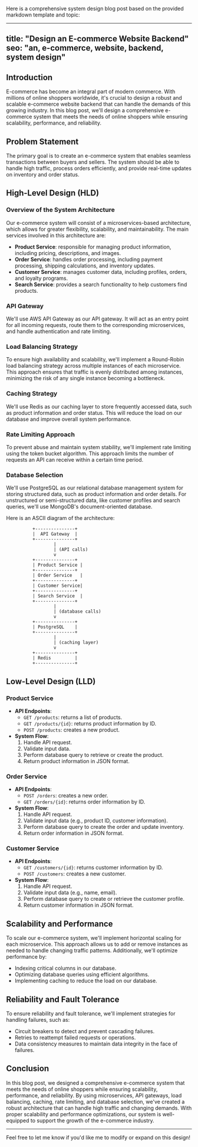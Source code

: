 Here is a comprehensive system design blog post based on the provided markdown template and topic:

---
title: "Design an E-commerce Website Backend"
seo: "an, e-commerce, website, backend, system design"
---

## Introduction
E-commerce has become an integral part of modern commerce. With millions of online shoppers worldwide, it's crucial to design a robust and scalable e-commerce website backend that can handle the demands of this growing industry. In this blog post, we'll design a comprehensive e-commerce system that meets the needs of online shoppers while ensuring scalability, performance, and reliability.

## Problem Statement
The primary goal is to create an e-commerce system that enables seamless transactions between buyers and sellers. The system should be able to handle high traffic, process orders efficiently, and provide real-time updates on inventory and order status.

## High-Level Design (HLD)
### Overview of the System Architecture

Our e-commerce system will consist of a microservices-based architecture, which allows for greater flexibility, scalability, and maintainability. The main services involved in this architecture are:

* **Product Service**: responsible for managing product information, including pricing, descriptions, and images.
* **Order Service**: handles order processing, including payment processing, shipping calculations, and inventory updates.
* **Customer Service**: manages customer data, including profiles, orders, and loyalty programs.
* **Search Service**: provides a search functionality to help customers find products.

### API Gateway

We'll use AWS API Gateway as our API gateway. It will act as an entry point for all incoming requests, route them to the corresponding microservices, and handle authentication and rate limiting.

### Load Balancing Strategy

To ensure high availability and scalability, we'll implement a Round-Robin load balancing strategy across multiple instances of each microservice. This approach ensures that traffic is evenly distributed among instances, minimizing the risk of any single instance becoming a bottleneck.

### Caching Strategy

We'll use Redis as our caching layer to store frequently accessed data, such as product information and order status. This will reduce the load on our database and improve overall system performance.

### Rate Limiting Approach

To prevent abuse and maintain system stability, we'll implement rate limiting using the token bucket algorithm. This approach limits the number of requests an API can receive within a certain time period.

### Database Selection

We'll use PostgreSQL as our relational database management system for storing structured data, such as product information and order details. For unstructured or semi-structured data, like customer profiles and search queries, we'll use MongoDB's document-oriented database.

Here is an ASCII diagram of the architecture:

```
          +---------------+
          |  API Gateway  |
          +---------------+
                  |
                  | (API calls)
                  v
          +---------------+
          | Product Service |
          +---------------+
          | Order Service   |
          +---------------+
          | Customer Service|
          +---------------+
          | Search Service  |
          +---------------+
                  |
                  | (database calls)
                  v
          +---------------+
          | PostgreSQL    |
          +---------------+
                  |
                  | (caching layer)
                  v
          +---------------+
          | Redis         |
          +---------------+
```

## Low-Level Design (LLD)

### Product Service

* **API Endpoints**:
	+ `GET /products`: returns a list of products.
	+ `GET /products/{id}`: returns product information by ID.
	+ `POST /products`: creates a new product.
* **System Flow**:
	1. Handle API request.
	2. Validate input data.
	3. Perform database query to retrieve or create the product.
	4. Return product information in JSON format.

### Order Service

* **API Endpoints**:
	+ `POST /orders`: creates a new order.
	+ `GET /orders/{id}`: returns order information by ID.
* **System Flow**:
	1. Handle API request.
	2. Validate input data (e.g., product ID, customer information).
	3. Perform database query to create the order and update inventory.
	4. Return order information in JSON format.

### Customer Service

* **API Endpoints**:
	+ `GET /customers/{id}`: returns customer information by ID.
	+ `POST /customers`: creates a new customer.
* **System Flow**:
	1. Handle API request.
	2. Validate input data (e.g., name, email).
	3. Perform database query to create or retrieve the customer profile.
	4. Return customer information in JSON format.

## Scalability and Performance

To scale our e-commerce system, we'll implement horizontal scaling for each microservice. This approach allows us to add or remove instances as needed to handle changing traffic patterns. Additionally, we'll optimize performance by:

* Indexing critical columns in our database.
* Optimizing database queries using efficient algorithms.
* Implementing caching to reduce the load on our database.

## Reliability and Fault Tolerance

To ensure reliability and fault tolerance, we'll implement strategies for handling failures, such as:

* Circuit breakers to detect and prevent cascading failures.
* Retries to reattempt failed requests or operations.
* Data consistency measures to maintain data integrity in the face of failures.

## Conclusion
In this blog post, we designed a comprehensive e-commerce system that meets the needs of online shoppers while ensuring scalability, performance, and reliability. By using microservices, API gateways, load balancing, caching, rate limiting, and database selection, we've created a robust architecture that can handle high traffic and changing demands. With proper scalability and performance optimizations, our system is well-equipped to support the growth of the e-commerce industry.

---

Feel free to let me know if you'd like me to modify or expand on this design!